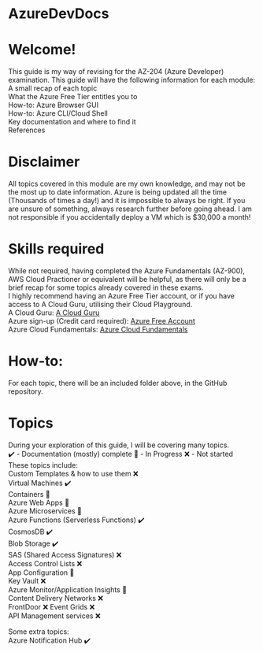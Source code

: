 # AzureDevDocs
# Welcome!

This guide is my way of revising for the AZ-204 (Azure Developer) examination. This guide will have the following information for each module:  
A small recap of each topic  
What the Azure Free Tier entitles you to  
How-to: Azure Browser GUI  
How-to: Azure CLI/Cloud Shell  
Key documentation and where to find it  
References
# Disclaimer
All topics covered in this module are my own knowledge, and may not be the most up to date information. Azure is being updated all the time (Thousands of times a day!) and it is impossible to always be right. If you are unsure of something, always research further before going ahead. I am not responsible if you accidentally deploy a VM which is $30,000 a month!
# Skills required

While not required, having completed the Azure Fundamentals (AZ-900), AWS Cloud Practioner or equivalent will be helpful, as there will only be a brief recap for some topics already covered in these exams.  
I highly recommend having an Azure Free Tier account, or if you have access to A Cloud Guru, utilising their Cloud Playground.  
A Cloud Guru: [A Cloud Guru](https://acloudguru.com/)  
Azure sign-up (Credit card required): [Azure Free Account](https://azure.microsoft.com/en-gb/free/)  
Azure Cloud Fundamentals: [Azure Cloud Fundamentals](https://docs.microsoft.com/en-us/learn/certifications/azure-fundamentals/)
# How-to:
For each topic, there will be an included folder above, in the GitHub repository.
# Topics

During your exploration of this guide, I will be covering many topics.   
✔️ - Documentation (mostly) complete 🧪 - In Progress ❌ - Not started  
These topics include:  
Custom Templates & how to use them ❌  
Virtual Machines ✔️   
Containers 🧪  
Azure Web Apps 🧪   
Azure Microservices 🧪  
Azure Functions (Serverless Functions) ✔️    
CosmosDB ✔️   
Blob Storage ✔️    
SAS (Shared Access Signatures) ❌   
Access Control Lists ❌    
App Configuration 🧪  
Key Vault ❌  
Azure Monitor/Application Insights 🧪  
Content Delivery Networks ❌  
FrontDoor ❌
Event Grids ❌  
API Management services ❌  

Some extra topics:  
Azure Notification Hub ✔️  

